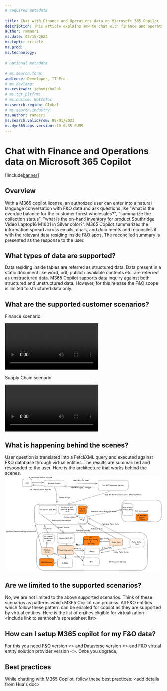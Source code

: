 ```yaml
---
# required metadata

title: Chat with Finance and Operations data on Microsoft 365 Copilot
description: This article explains how to chat with finance and operations data with Microsoft 365 Copilot using virtual entities in Microsoft Dataverse.
author: ramasri
ms.date: 08/15/2023
ms.topic: article
ms.prod:
ms.technology: 

# optional metadata

# ms.search.form:
audience: Developer, IT Pro
# ms.devlang: 
ms.reviewer: johnmichalak
# ms.tgt_pltfrm: 
# ms.custom: NotInToc
ms.search.region: Global
# ms.search.industry:
ms.author: ramasri
ms.search.validFrom: 09/01/2023
ms.dyn365.ops.version: 10.0.35 PU59
---
```


# Chat with Finance and Operations data on Microsoft 365 Copilot 
[!include[banner](../includes/banner.md)]

## Overview
With a M365 copilot license, an authorized user can enter into a natural language conversation with F&O data and ask questions like "what is the overdue balance for the customer forest wholesales?", "summarize the collection status", "what is the on-hand inventory for product Southridge Video Laptop16 M1601 in Silver color?". M365 Copilot summarizes the information spread across emails, chats, and documents and reconciles it with the relevant data residing inside F&O apps. The reconciled summary is presented as the response to the user.  

## What types of data are supported? 
Data residing inside tables are referred as structured data. Data present in a static document like word, pdf, publicly available contents etc. are referred as unstructured data. M365 Copilot supports data inquiry against both structured and unstructured data. However, for this release the F&O scope is limited to structured data only.

## What are the supported customer scenarios?
Finance scenario 

![Inquire collection status on M365 Copilot](media/Inquire-collection-status.mp4)

Supply Chain scenario

![Inquire onhand inventory on M365 Copilot](media/Inquire-onhand-inventory.mp4)

## What is happening behind the scenes?
User question is translated into a FetchXML query and executed against F&O database through virtual entities. The results are summarized and responded to the user. Here is the architecture that works behind the scenes.
![Structured data access architecture](media/FO-StructuredData-Architecture.png)

## Are we limited to the supported scenarios?
No, we are not limited to the above supported scenarios. Think of these scenarios as patterns which M365 Copilot can process. All F&O entities which follow these pattern can be enabled for copilot as they are supported by virtual entities.  Here is the list of entities eligible for virtualization - <include link to santhosh's spreadsheet list>

## How can I setup M365 copilot for my F&O data?
For this you need F&O version <> and Dataverse version <> and F&O virtual entity solution provider version <>.
Once you upgrade, <copy page the steps from admin doc>

## Best practices 
While chatting with M365 Copilot, follow these best practices: 
<add details from Hua's doc>
